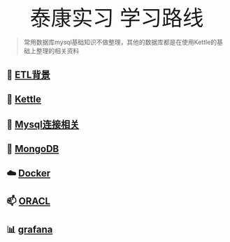 <div align='center' ><font size='40'>泰康实习 学习路线</font></div>

> 常用数据库mysql基础知识不做整理，其他的数据库都是在使用Kettle的基础上整理的相关资料

## :flashlight: [ETL背景](实习总结/ETL.md)
## :nut_and_bolt: [Kettle](实习总结/KETTLE.MD)
## :postbox: [Mysql连接相关](实习总结/mysql.md)
## :postbox: [MongoDB](实习总结/MongoDB.md)
## :cloud: [Docker](实习总结/Docker.md)
## :mailbox: [ORACL](实习总结/ORACL.MD)
##  :bar_chart:  [grafana](实习总结/grafana.md)









